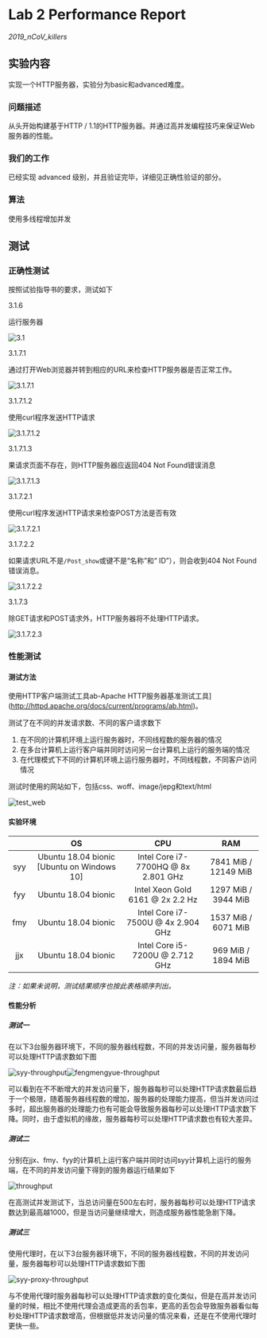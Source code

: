 # Lab 2 Performance Report

*2019_nCoV_killers* 

## 实验内容

实现一个HTTP服务器，实验分为basic和advanced难度。

### 问题描述

从头开始构建基于HTTP / 1.1的HTTP服务器。并通过高并发编程技巧来保证Web服务器的性能。

### 我们的工作

已经实现 advanced 级别，并且验证完毕，详细见正确性验证的部分。

### 算法

使用多线程增加并发


## 测试

### 正确性测试

按照试验指导书的要求，测试如下

3.1.6

运行服务器

![3.1](./images/3.1.png)

3.1.7.1

通过打开Web浏览器并转到相应的URL来检查HTTP服务器是否正常工作。

![3.1.7.1](./images/3.1.7.1.png)

3.1.7.1.2

使用curl程序发送HTTP请求

![3.1.7.1.2](./images/3.1.7.1.2.png)

3.1.7.1.3

果请求页面不存在，则HTTP服务器应返回404 Not Found错误消息

![3.1.7.1.3](./images/3.1.7.1.3.png)

3.1.7.2.1

使用curl程序发送HTTP请求来检查POST方法是否有效

![3.1.7.2.1](./images/3.1.7.2.1.png)

3.1.7.2.2

如果请求URL不是`/Post_show`或键不是“名称”和“ ID”），则会收到404 Not Found错误消息。

![3.1.7.2.2](./images/3.1.7.2.2.png)

3.1.7.3

除GET请求和POST请求外，HTTP服务器将不处理HTTP请求。

![3.1.7.2.3](./images/3.1.7.2.3.png)

### 性能测试

#### 测试方法

使用HTTP客户端测试工具ab-Apache HTTP服务器基准测试工具](http://httpd.apache.org/docs/current/programs/ab.html)。

测试了在不同的并发请求数、不同的客户请求数下

1. 在不同的计算机环境上运行服务器时，不同线程数的服务器的情况
2. 在多台计算机上运行客户端并同时访问另一台计算机上运行的服务端的情况
3. 在代理模式下不同的计算机环境上运行服务器时，不同线程数，不同客户访问情况

测试时使用的网站如下，包括css、woff、image/jepg和text/html

![test_web](./images/test_web.png)

#### 实验环境

|      |                     OS                     |                 CPU                 |         RAM          |
| :--: | :----------------------------------------: | :---------------------------------: | :------------------: |
| syy  | Ubuntu 18.04 bionic [Ubuntu on Windows 10] | Intel Core i7-7700HQ @ 8x 2.801 GHz | 7841 MiB / 12149 MiB |
| fyy  |            Ubuntu 18.04 bionic             |  Intel Xeon Gold 6161 @ 2x 2.2 Hz   | 1297 MiB / 3944 MiB  |
| fmy  |            Ubuntu 18.04 bionic             | Intel Core i7-7500U @ 4x 2.904 GHz  | 1537 MiB / 6071 MiB  |
| jjx  |            Ubuntu 18.04 bionic             |   Intel Core i5-7200U @ 2.712 GHz   |  969 MiB / 1894 MiB  |



*注：如果未说明，测试结果顺序也按此表格顺序列出。*

#### 性能分析

##### 测试一

在以下3台服务器环境下，不同的服务器线程数，不同的并发访问量，服务器每秒可以处理HTTP请求数如下图

![syy-throughput](./images/syy-throughput.png)![fengmengyue-throughput](./images/fengmengyue-throughput.png)

可以看到在不不断增大的并发访问量下，服务器每秒可以处理HTTP请求数最后趋于一个极限，随着服务器线程数的增加，服务器的处理能力提高，但当并发访问过多时，超出服务器的处理能力也有可能会导致服务器每秒可以处理HTTP请求数下降。同时，由于虚拟机的缘故，服务器每秒可以处理HTTP请求数也有较大差异。

##### 测试二

分别在jjx、fmy、fyy的计算机上运行客户端并同时访问syy计算机上运行的服务端，在不同的并发访问量下得到的服务器运行结果如下

![throughput](./images/throughput.png)

在高测试并发测试下，当总访问量在500左右时，服务器每秒可以处理HTTP请求数达到最高越1000，但是当访问量继续增大，则造成服务器性能急剧下降。

##### 测试三

使用代理时，在以下3台服务器环境下，不同的服务器线程数，不同的并发访问量，服务器每秒可以处理HTTP请求数如下图

![syy-proxy-throughput](./images/syy-proxy-throughput.png)

与不使用代理时服务器每秒可以处理HTTP请求数的变化类似，但是在高并发访问量的时候，相比不使用代理会造成更高的丢包率，更高的丢包会导致服务器看似每秒处理HTTP请求数增高，但根据低并发访问量的情况来看，还是在不使用代理时更快一些。

